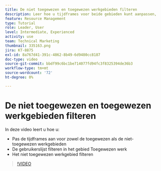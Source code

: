 ```yaml
---
title: De niet toegewezen en toegewezen werkgebieden filteren
description: Leer hoe u tijdframes voor beide gebieden kunt aanpassen, de gebruikerslijst in het toegewezen werkgebied kunt filteren en het niet-toegewezen werkgebied kunt filteren.
feature: Resource Management
type: Tutorial
role: Leader, User
level: Intermediate, Experienced
activity: use
team: Technical Marketing
thumbnail: 335163.png
jira: KT-8875
exl-id: 8a767d41-391c-4862-8b49-6d9480cc8187
doc-type: video
source-git-commit: bbdf99c6bc1be714077fd94fc3f8325394de36b3
workflow-type: tm+mt
source-wordcount: '72'
ht-degree: 0%

---
```


# De niet toegewezen en toegewezen werkgebieden filteren

In deze video leert u hoe u:

* Pas de tijdframes aan voor zowel de toegewezen als de niet-toegewezen werkgebieden
* De gebruikerslijst filteren in het gebied Toegewezen werk
* Het niet toegewezen werkgebied filteren

>[!VIDEO](https://video.tv.adobe.com/v/335163/?quality=12&learn=on&enablevpops=1)

